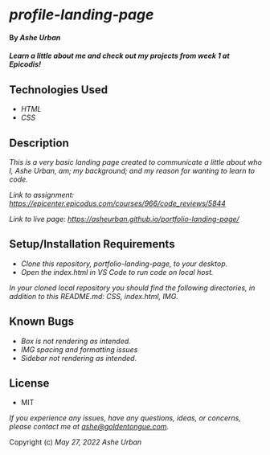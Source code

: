 # _profile-landing-page_
####  By _Ashe Urban_
#### _Learn a little about me and check out my projects from week 1 at Epicodis!_

## Technologies Used
* _HTML_
* _CSS_

## Description
_This is a very basic landing page created to communicate a little about who I, Ashe Urban, am; my background; and my reason for wanting to learn to code._

_Link to assignment: https://epicenter.epicodus.com/courses/966/code_reviews/5844_

_Link to live page: https://asheurban.github.io/portfolio-landing-page/_

## Setup/Installation Requirements
* _Clone this repository, portfolio-landing-page, to your desktop._
* _Open the index.html in VS Code to run code on local host._

_In your cloned local repository you should find the following directories, in addition to this README.md: CSS, index.html, IMG._

## Known Bugs

* _Box is not rendering as intended._
* _IMG spacing and formatting issues_
* _Sidebar not rendering as intended._

## License
* MIT

_If you experience any issues, have any questions, ideas, or concerns, please contact me at ashe@goldentongue.com._

Copyright (c) _May 27, 2022_ _Ashe Urban_
